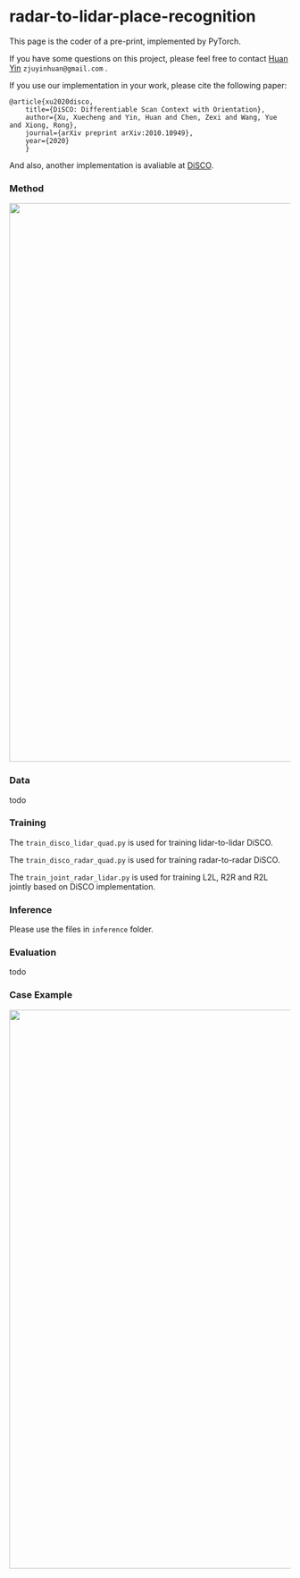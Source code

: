# radar-to-lidar-place-recognition

This page is the coder of a pre-print, implemented by PyTorch.

If you have some questions on this project, please feel free to contact [Huan Yin](https://yinhuan.site/) `zjuyinhuan@gmail.com` .

If you use our implementation in your work, please cite the following paper:

    @article{xu2020disco,
        title={DiSCO: Differentiable Scan Context with Orientation},
        author={Xu, Xuecheng and Yin, Huan and Chen, Zexi and Wang, Yue and Xiong, Rong},
        journal={arXiv preprint arXiv:2010.10949},
        year={2020}
        }

And also, another implementation is avaliable at [DiSCO](https://github.com/MaverickPeter/DiSCO-pytorch).

### Method
<img src="https://github.com/ZJUYH/radar-to-lidar-place-recognition/blob/main/image/methods.png" width= 1000>

### Data
todo

### Training
The `train_disco_lidar_quad.py` is used for training lidar-to-lidar DiSCO.

The `train_disco_radar_quad.py` is used for training radar-to-radar DiSCO.

The `train_joint_radar_lidar.py` is used for training L2L, R2R and R2L jointly based on DiSCO implementation.

### Inference
Please use the files in `inference` folder.

### Evaluation
todo

### Case Example

<img src="https://github.com/ZJUYH/radar-to-lidar-place-recognition/blob/main/image/case.png" width= 1000>